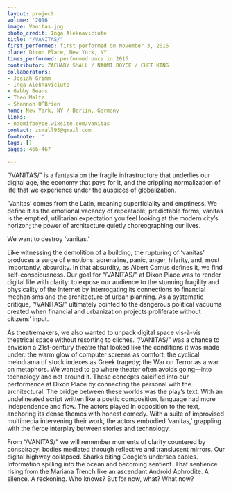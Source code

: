 ```yaml
---
layout: project
volume: '2016'
image: Vanitas.jpg
photo_credit: Inga Aleknaviciute
title: "/VANITAS/"
first_performed: first performed on November 3, 2016
place: Dixon Place, New York, NY
times_performed: performed once in 2016
contributor: ZACHARY SMALL / NAOMI BOYCE / CHET KING
collaborators:
- Josiah Grimm
- Inga Aleknaviciute
- Gabby Beans
- Theo Maltz
- Shannon O’Brien
home: New York, NY / Berlin, Germany
links:
- naomifboyce.wixsite.com/vanitas
contact: zsmall93@gmail.com
footnote: ''
tags: []
pages: 466-467

---
```


“/VANITAS/” is a fantasia on the fragile infrastructure that underlies our digital age, the economy that pays for it, and the crippling normalization of life that we experience under the auspices of globalization.

‘Vanitas’ comes from the Latin, meaning superficiality and emptiness. We define it as the emotional vacancy of repeatable, predictable forms; vanitas is the emptied, utilitarian expectation you feel looking at the modern city’s horizon; the power of architecture quietly choreographing our lives.

We want to destroy ‘vanitas.’

Like witnessing the demolition of a building, the rupturing of ‘vanitas’ produces a surge of emotions: adrenaline, panic, anger, hilarity, and, most importantly, absurdity. In that absurdity, as Albert Camus defines it, we find self-consciousness. Our goal for 
“/VANITAS/” at Dixon Place was to render digital life with clarity: to expose our audience to the stunning fragility and physicality of the internet by interrogating its connections to financial mechanisms and the architecture of urban planning. As a systematic critique, “/VANITAS/” ultimately pointed to the dangerous political vacuums created when financial and urbanization projects proliferate without citizens’ input.

As theatremakers, we also wanted to unpack digital space vis-à-vis theatrical space without resorting to clichés. “/VANITAS/” was a chance to envision a 21st-century theatre that looked like the conditions it was made under: the warm glow of computer screens as comfort; the cyclical melodrama of stock indexes as Greek tragedy; the War on Terror as a war on metaphors. We wanted to go where theater often avoids going—into technology and not around it. These concepts calcified into our performance at Dixon Place by connecting the personal with the architectural. The bridge between these worlds was the play’s text. With an undelineated script written like a poetic composition, language had more independence and flow. The actors played in opposition to the text, anchoring its dense themes with honest comedy. With a suite of improvised multimedia intervening their work, the actors embodied ‘vanitas,’ grappling with the fierce interplay between stories and technology.

From “/VANITAS/” we will remember moments of clarity countered by conspiracy: bodies mediated through reflective and translucent mirrors. Our digital highway collapsed. Sharks biting Google’s undersea cables. Information spilling into the ocean and becoming sentient. That sentience rising from the Mariana Trench like an ascendant Android Aphrodite. A silence. A reckoning. Who knows? But for now, what? What now?
